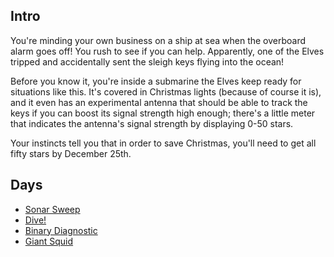 ## Intro

You're minding your own business on a ship at sea when the overboard alarm goes off! You rush to see if you can help. Apparently, one of the Elves tripped and accidentally sent the sleigh keys flying into the ocean!

Before you know it, you're inside a submarine the Elves keep ready for situations like this. It's covered in Christmas lights (because of course it is), and it even has an experimental antenna that should be able to track the keys if you can boost its signal strength high enough; there's a little meter that indicates the antenna's signal strength by displaying 0-50 stars.

Your instincts tell you that in order to save Christmas, you'll need to get all fifty stars by December 25th.

## Days

- [Sonar Sweep](https://github.com/Ian-Cross/Advent-of-Code/blob/master/2021/day01/README.md)
- [Dive!](https://github.com/Ian-Cross/Advent-of-Code/blob/master/2021/day01/README.md)
- [Binary Diagnostic](https://github.com/Ian-Cross/Advent-of-Code/blob/master/2021/day01/README.md)
- [Giant Squid](https://github.com/Ian-Cross/Advent-of-Code/blob/master/2021/day01/README.md)